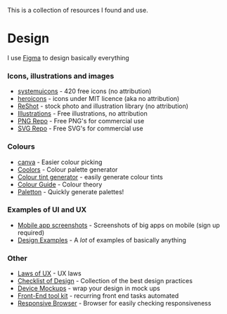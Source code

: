 This is a collection of resources I found and use.

# Design
I use [Figma](https://www.figma.com/) to design basically everything

### Icons, illustrations and images
 - [systemuicons](https://systemuicons.com/) - 420 free icons (no attribution)
 - [heroicons](https://heroicons.com/) - icons under MIT licence (aka no attribution)
 - [ReShot](https://www.reshot.com/) - stock photo and illustration library (no attribution)
 - [Illustrations](https://undraw.co/illustrations) - Free illustrations, no attribution
 - [PNG Repo](https://www.pngrepo.com/) - Free PNG's for commercial use
 - [SVG Repo](https://www.svgrepo.com/) - Free SVG's for commercial use

### Colours
 - [canva](https://www.canva.com/colors/color-wheel/) - Easier colour picking
 - [Coolors](https://coolors.co/) - Colour palette generator
 - [Colour tint generator](https://noeldelgado.github.io/shadowlord/) - easily generate colour tints
 - [Colour Guide](https://uxmisfit.com/2019/05/21/ui-design-in-practice-colors/) - Colour theory
 - [Paletton](https://paletton.com) - Quickly generate palettes!

### Examples of UI and UX
 - [Mobile app screenshots](https://mobbin.design/browse/android/screens) - Screenshots of big apps on mobile (sign up required)
 - [Design Examples](https://collectui.com/) - A _lot_ of examples of basically anything

### Other
 - [Laws of UX](https://lawsofux.com/) - UX laws 
 - [Checklist of Design](https://www.checklist.design/) - Collection of the best design practices
 - [Device Mockups](https://mockuphone.com/) - wrap your design in mock ups 
 - [Front-End tool kit](https://www.fetoolkit.io/) - recurring front end tasks automated
 - [Responsive Browser](https://responsively.app/) - Browser for easily checking responsiveness 
